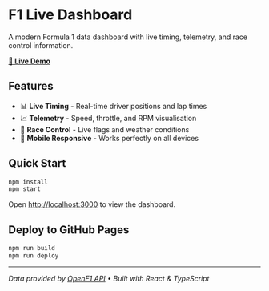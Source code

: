 # F1 Live Dashboard

A modern Formula 1 data dashboard with live timing, telemetry, and race control information.

**[🏁 Live Demo](https://niffb.github.io)**

## Features

- 📊 **Live Timing** - Real-time driver positions and lap times
- 📈 **Telemetry** - Speed, throttle, and RPM visualisation
- 🏁 **Race Control** - Live flags and weather conditions
- 📱 **Mobile Responsive** - Works perfectly on all devices

## Quick Start

```bash
npm install
npm start
```

Open [http://localhost:3000](http://localhost:3000) to view the dashboard.

## Deploy to GitHub Pages

```bash
npm run build
npm run deploy
```

---

*Data provided by [OpenF1 API](https://openf1.org) • Built with React & TypeScript*